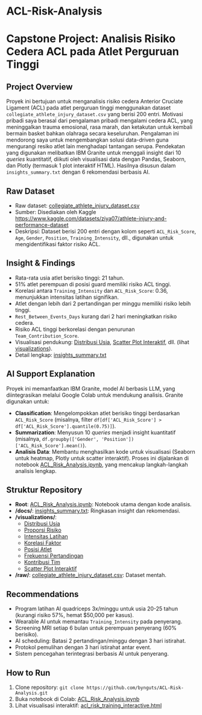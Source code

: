 # ACL-Risk-Analysis

# Capstone Project: Analisis Risiko Cedera ACL pada Atlet Perguruan Tinggi

## Project Overview
Proyek ini bertujuan untuk menganalisis risiko cedera Anterior Cruciate Ligament (ACL) pada atlet perguruan tinggi menggunakan dataset `collegiate_athlete_injury_dataset.csv` yang berisi 200 entri. Motivasi pribadi saya berasal dari pengalaman pribadi mengalami cedera ACL, yang meninggalkan trauma emosional, rasa marah, dan ketakutan untuk kembali bermain basket bahkan olahraga secara keseluruhan. Pengalaman ini mendorong saya untuk mengembangkan solusi data-driven guna mengurangi resiko atlet lain menghadapi tantangan serupa. Pendekatan yang digunakan melibatkan IBM Granite untuk menggali insight dari 10 *queries* kuantitatif, diikuti oleh visualisasi data dengan Pandas, Seaborn, dan Plotly (termasuk 1 plot interaktif HTML). Hasilnya disusun dalam `insights_summary.txt` dengan 6 rekomendasi berbasis AI.

## Raw Dataset
- Raw dataset: [collegiate_athlete_injury_dataset.csv](raw/collegiate_athlete_injury_dataset.csv)
- Sumber: Disediakan oleh Kaggle https://www.kaggle.com/datasets/ziya07/athlete-injury-and-performance-dataset
- Deskripsi: Dataset berisi 200 entri dengan kolom seperti `ACL_Risk_Score`, `Age`, `Gender`, `Position`, `Training_Intensity`, dll., digunakan untuk mengidentifikasi faktor risiko ACL.

## Insight & Findings
- Rata-rata usia atlet berisiko tinggi: 21 tahun.
- 51% atlet perempuan di posisi guard memiliki risiko ACL tinggi.
- Korelasi antara `Training_Intensity` dan `ACL_Risk_Score`: 0.36, menunjukkan intensitas latihan signifikan.
- Atlet dengan lebih dari 2 pertandingan per minggu memiliki risiko lebih tinggi.
- `Rest_Between_Events_Days` kurang dari 2 hari meningkatkan risiko cedera.
- Risiko ACL tinggi berkorelasi dengan penurunan `Team_Contribution_Score`.
- Visualisasi pendukung: [Distribusi Usia](visualizations/acl_age_distribution_enhanced.png), [Scatter Plot Interaktif](visualizations/acl_risk_training_interactive.html), dll. (lihat [visualizations](visualizations)).
- Detail lengkap: [insights_summary.txt](docs/insights_summary.txt)

## AI Support Explanation
Proyek ini memanfaatkan IBM Granite, model AI berbasis LLM, yang diintegrasikan melalui Google Colab untuk mendukung analisis. Granite digunakan untuk:
- **Classification**: Mengelompokkan atlet berisiko tinggi berdasarkan `ACL_Risk_Score` (misalnya, filter `df[df['ACL_Risk_Score'] > df['ACL_Risk_Score'].quantile(0.75)]`).
- **Summarization**: Menyusun 10 *queries* menjadi insight kuantitatif (misalnya, `df.groupby(['Gender', 'Position'])['ACL_Risk_Score'].mean()`).
- **Analisis Data**: Membantu menghasilkan kode untuk visualisasi (Seaborn untuk heatmap, Plotly untuk scatter interaktif). Proses ini dijalankan di notebook [ACL_Risk_Analysis.ipynb](ACL_Risk_Analysis.ipynb), yang mencakup langkah-langkah analisis lengkap.

## Struktur Repository
- **Root**: [ACL_Risk_Analysis.ipynb](ACL_Risk_Analysis.ipynb): Notebook utama dengan kode analisis.
- **/docs/**: [insights_summary.txt](docs/insights_summary.txt): Ringkasan insight dan rekomendasi.
- **/visualizations/**:
  - [Distribusi Usia](visualizations/acl_age_distribution_enhanced.png)
  - [Proporsi Risiko](visualizations/acl_risk_proportion.png)
  - [Intensitas Latihan](visualizations/acl_risk_training.png)
  - [Korelasi Faktor](visualizations/acl_correlation_heatmap.png)
  - [Posisi Atlet](visualizations/acl_risk_position_boxplot.png)
  - [Frekuensi Pertandingan](visualizations/acl_risk_match_count.png)
  - [Kontribusi Tim](visualizations/acl_team_contribution.png)
  - [Scatter Plot Interaktif](visualizations/acl_risk_training_interactive.html)
- **/raw/**: [collegiate_athlete_injury_dataset.csv](raw/collegiate_athlete_injury_dataset.csv): Dataset mentah.

## Recommendations
- Program latihan AI quadriceps 3x/minggu untuk usia 20-25 tahun (kurangi risiko 57%, hemat $50,000 per kasus).
- Wearable AI untuk memantau `Training_Intensity` pada penyerang.
- Screening MRI setiap 6 bulan untuk perempuan penyerang (60% berisiko).
- AI scheduling: Batasi 2 pertandingan/minggu dengan 3 hari istirahat.
- Protokol pemulihan dengan 3 hari istirahat antar event.
- Sistem pencegahan terintegrasi berbasis AI untuk penyerang.

## How to Run
1. Clone repository: `git clone https://github.com/bynguts/ACL-Risk-Analysis.git`
2. Buka notebook di Colab: [ACL_Risk_Analysis.ipynb](ACL_Risk_Analysis.ipynb)
3. Lihat visualisasi interaktif: [acl_risk_training_interactive.html](visualizations/acl_risk_training_interactive.html)
